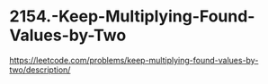# 2154.-Keep-Multiplying-Found-Values-by-Two
 https://leetcode.com/problems/keep-multiplying-found-values-by-two/description/ 
